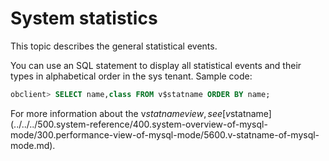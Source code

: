 # System statistics

This topic describes the general statistical events. 

You can use an SQL statement to display all statistical events and their types in alphabetical order in the sys tenant. Sample code:

```sql
obclient> SELECT name,class FROM v$statname ORDER BY name;
```

For more information about the v$statname view, see [v$statname](../../../500.system-reference/400.system-overview-of-mysql-mode/300.performance-view-of-mysql-mode/5600.v-statname-of-mysql-mode.md). 
